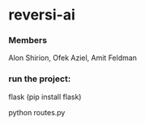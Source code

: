 # reversi-ai

### Members
Alon Shirion, 
Ofek Aziel,
Amit Feldman

### run the project:

flask (pip install flask)

python routes.py
